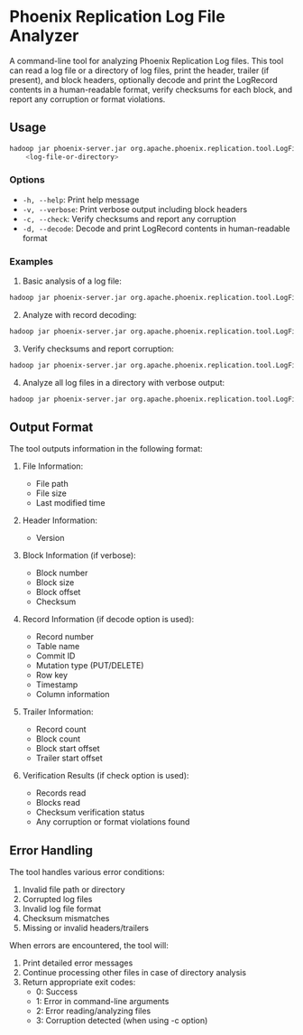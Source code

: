# Phoenix Replication Log File Analyzer

A command-line tool for analyzing Phoenix Replication Log files. This tool can read a log file or a
directory of log files, print the header, trailer (if present), and block headers, optionally
decode and print the LogRecord contents in a human-readable format, verify checksums for each
block, and report any corruption or format violations.

## Usage

```bash
hadoop jar phoenix-server.jar org.apache.phoenix.replication.tool.LogFileAnalyzer [options]
    <log-file-or-directory>
```

### Options

- `-h, --help`: Print help message
- `-v, --verbose`: Print verbose output including block headers
- `-c, --check`: Verify checksums and report any corruption
- `-d, --decode`: Decode and print LogRecord contents in human-readable format

### Examples

1. Basic analysis of a log file:
```bash
hadoop jar phoenix-server.jar org.apache.phoenix.replication.tool.LogFileAnalyzer /my/log.plog
```

2. Analyze with record decoding:
```bash
hadoop jar phoenix-server.jar org.apache.phoenix.replication.tool.LogFileAnalyzer -d /my/log.plog
```

3. Verify checksums and report corruption:
```bash
hadoop jar phoenix-server.jar org.apache.phoenix.replication.tool.LogFileAnalyzer -c /my/log.plog
```

4. Analyze all log files in a directory with verbose output:
```bash
hadoop jar phoenix-server.jar org.apache.phoenix.replication.tool.LogFileAnalyzer -v /my/logs/
```

## Output Format

The tool outputs information in the following format:

1. File Information:
   - File path
   - File size
   - Last modified time

2. Header Information:
   - Version

3. Block Information (if verbose):
   - Block number
   - Block size
   - Block offset
   - Checksum

4. Record Information (if decode option is used):
   - Record number
   - Table name
   - Commit ID
   - Mutation type (PUT/DELETE)
   - Row key
   - Timestamp
   - Column information

5. Trailer Information:
   - Record count
   - Block count
   - Block start offset
   - Trailer start offset

6. Verification Results (if check option is used):
   - Records read
   - Blocks read
   - Checksum verification status
   - Any corruption or format violations found

## Error Handling

The tool handles various error conditions:

1. Invalid file path or directory
2. Corrupted log files
3. Invalid log file format
4. Checksum mismatches
5. Missing or invalid headers/trailers

When errors are encountered, the tool will:
1. Print detailed error messages
2. Continue processing other files in case of directory analysis
3. Return appropriate exit codes:
   - 0: Success
   - 1: Error in command-line arguments
   - 2: Error reading/analyzing files
   - 3: Corruption detected (when using -c option)
